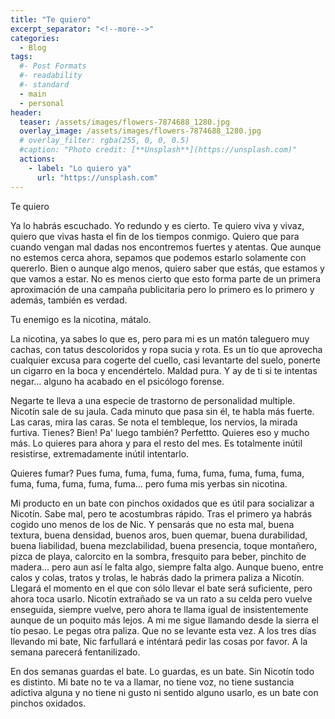```yaml
---
title: "Te quiero"
excerpt_separator: "<!--more-->"
categories:
  - Blog
tags:
  #- Post Formats
  #- readability
  #- standard
  - main
  - personal
header:
  teaser: /assets/images/flowers-7874688_1280.jpg
  overlay_image: /assets/images/flowers-7874688_1280.jpg
  # overlay_filter: rgba(255, 0, 0, 0.5)
  #caption: "Photo credit: [**Unsplash**](https://unsplash.com)"
  actions:
    - label: "Lo quiero ya"
      url: "https://unsplash.com"
---
```


Te quiero

<!--more-->



Ya lo habrás escuchado. Yo redundo y es cierto. Te quiero viva y vivaz, quiero que vivas hasta el fin de los tiempos conmigo. Quiero que para cuando vengan mal dadas nos encontremos fuertes y atentas. Que aunque no estemos cerca ahora, sepamos que podemos estarlo solamente con quererlo. Bien o aunque algo menos, quiero saber que estás, que estamos y que vamos a estar. No es menos cierto que esto forma parte de un primera aproximación de una campaña publicitaria pero lo primero es lo primero y además, también es verdad.

Tu enemigo es la nicotina, mátalo. 

La nicotina, ya sabes lo que es, pero para mi es un matón taleguero muy cachas, con tatus descoloridos y ropa sucia y rota. Es un tío que aprovecha cualquier excusa para cogerte del cuello, casi levantarte del suelo, ponerte un cigarro en la boca y encendértelo. Maldad pura. Y ay de ti si te intentas negar... alguno ha acabado en el psicólogo forense.

Negarte te lleva a una especie de trastorno de personalidad multiple. Nicotín sale de su jaula. Cada minuto que pasa sin él, te habla más fuerte.  Las caras, mira las caras. Se nota el tembleque, los nervios, la mirada furtiva. Tienes? Bien! Pa' luego también? Perfettto. Quieres eso y mucho más. Lo quieres para ahora y para el resto del mes. Es totalmente inútil resistirse, extremadamente inútil intentarlo.

Quieres fumar? Pues fuma, fuma, fuma, fuma, fuma, fuma, fuma, fuma, fuma, fuma, fuma, fuma, fuma... pero fuma mis yerbas sin nicotina.

Mi producto en un bate con pinchos oxidados que es útil para socializar a Nicotín. Sabe mal, pero te acostumbras rápido. Tras el primero ya habrás cogido uno menos de los de Nic. Y pensarás que no esta mal, buena textura, buena densidad, buenos aros, buen quemar, buena durabilidad, buena liabilidad, buena mezclabilidad, buena presencia, toque montañero, pizca de playa, calorcito en la sombra, fresquito para beber, pinchito de madera... pero aun así le falta algo, siempre falta algo. Aunque bueno, entre calos y colas, tratos y trolas, le habrás dado la primera paliza a Nicotín. Llegará el momento en el que con sólo llevar el bate será suficiente, pero ahora toca usarlo. Nicotín extrañado se va un rato a su celda pero vuelve enseguida, siempre vuelve, pero ahora te llama igual de insistentemente aunque de un poquito más lejos. A mi me sigue llamando desde la sierra el tío pesao. Le pegas otra paliza. Que no se levante esta vez. A los tres días llevando mi bate, Nic farfullará e inténtará pedir las cosas por favor. A la semana parecerá fentanilizado.

En dos semanas guardas el bate. Lo guardas, es un bate. Sin Nicotín todo es distinto. Mi bate no te va a llamar, no tiene voz, no tiene sustancia adictiva alguna y no tiene ni gusto ni sentido alguno usarlo, es un bate con pinchos oxidados.


